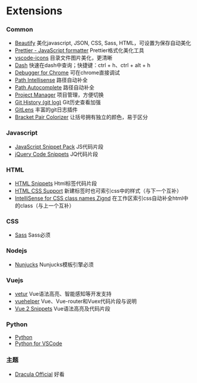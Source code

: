 # Extensions

### Common

- [Beautify](https://marketplace.visualstudio.com/items?itemName=HookyQR.beautify) 美化javascript, JSON, CSS, Sass, HTML，可设置为保存自动美化
- [Prettier - JavaScript formatter](https://marketplace.visualstudio.com/items?itemName=esbenp.prettier-vscode) Prettier格式化美化工具
- [vscode-icons](https://marketplace.visualstudio.com/items?itemName=robertohuertasm.vscode-icons) 目录文件图片美化，更清晰
- [Dash](https://marketplace.visualstudio.com/items?itemName=deerawan.vscode-dash) 快速在dash中查询；快捷键：ctrl + h、ctrl + alt + h
- [Debugger for Chrome](https://marketplace.visualstudio.com/items?itemName=msjsdiag.debugger-for-chrome) 可在chrome直接调试
- [Path Intellisense](https://marketplace.visualstudio.com/items?itemName=christian-kohler.path-intellisense) 路径自动补全
- [Path Autocomplete](https://marketplace.visualstudio.com/items?itemName=ionutvmi.path-autocomplete) 路径自动补全
- [Project Manager](https://marketplace.visualstudio.com/items?itemName=alefragnani.project-manager) 项目管理，方便切换
- [Git History (git log)](https://marketplace.visualstudio.com/items?itemName=donjayamanne.githistory) Git历史查看加强
- [GitLens](https://marketplace.visualstudio.com/items?itemName=eamodio.gitlens) 丰富的git日志插件
- [Bracket Pair Colorizer](https://marketplace.visualstudio.com/items?itemName=CoenraadS.bracket-pair-colorizer) 让括号拥有独立的颜色，易于区分

### Javascript

- [JavaScript Snippet Pack](https://marketplace.visualstudio.com/items?itemName=akamud.vscode-javascript-snippet-pack) JS代码片段
- [jQuery Code Snippets](https://marketplace.visualstudio.com/items?itemName=donjayamanne.jquerysnippets) JQ代码片段

### HTML

- [HTML Snippets](https://marketplace.visualstudio.com/items?itemName=abusaidm.html-snippets) Html标签代码片段
- [HTML CSS Support](https://marketplace.visualstudio.com/items?itemName=ecmel.vscode-html-css) 新建标签时也可索引css中的样式（与下一个互补）
- [IntelliSense for CSS class names
Zignd](https://marketplace.visualstudio.com/items?itemName=Zignd.html-css-class-completion) 在工作区索引css自动补全html中的class（与上一个互补）

### CSS

- [Sass](https://marketplace.visualstudio.com/items?itemName=robinbentley.sass-indented) Sass必须

### Nodejs

- [Nunjucks](https://marketplace.visualstudio.com/items?itemName=ronnidc.nunjucks) Nunjucks模板引擎必须

### Vuejs

- [vetur](https://marketplace.visualstudio.com/items?itemName=octref.vetur) Vue语法高亮、智能感知等开发支持
- [vuehelper](https://marketplace.visualstudio.com/items?itemName=oysun.vuehelper) Vue、Vue-router和Vuex代码片段与说明
- [Vue 2 Snippets](https://marketplace.visualstudio.com/items?itemName=hollowtree.vue-snippets) Vue语法高亮及代码片段

### Python

- [Python](https://marketplace.visualstudio.com/items?itemName=donjayamanne.python)
- [Python for VSCode](https://marketplace.visualstudio.com/items?itemName=tht13.python)

### 主题

- [Dracula Official](https://marketplace.visualstudio.com/items?itemName=dracula-theme.theme-dracula) 好看
